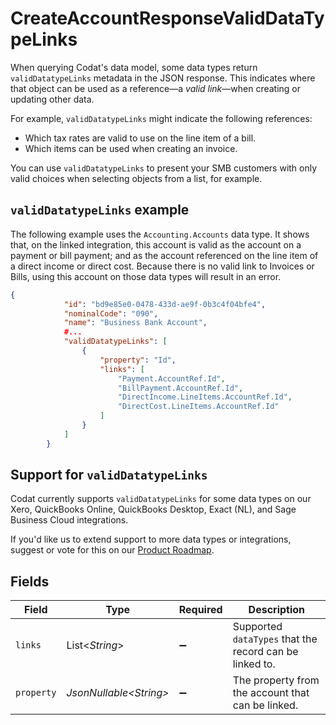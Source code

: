 # CreateAccountResponseValidDataTypeLinks

When querying Codat's data model, some data types return `validDatatypeLinks` metadata in the JSON response. This indicates where that object can be used as a reference—a _valid link_—when creating or updating other data.

For example, `validDatatypeLinks` might indicate the following references:

- Which tax rates are valid to use on the line item of a bill.
- Which items can be used when creating an invoice. 

You can use `validDatatypeLinks` to present your SMB customers with only valid choices when selecting objects from a list, for example.

## `validDatatypeLinks` example

The following example uses the `Accounting.Accounts` data type. It shows that, on the linked integration, this account is valid as the account on a payment or bill payment; and as the account referenced on the line item of a direct income or direct cost. Because there is no valid link to Invoices or Bills, using this account on those data types will result in an error.

```json validDatatypeLinks for an account
{
            "id": "bd9e85e0-0478-433d-ae9f-0b3c4f04bfe4",
            "nominalCode": "090",
            "name": "Business Bank Account",
            #...
            "validDatatypeLinks": [
                {
                    "property": "Id",
                    "links": [
                        "Payment.AccountRef.Id",
                        "BillPayment.AccountRef.Id",
                        "DirectIncome.LineItems.AccountRef.Id",
                        "DirectCost.LineItems.AccountRef.Id"
                    ]
                }
            ]
        }
```



## Support for `validDatatypeLinks`

Codat currently supports `validDatatypeLinks` for some data types on our Xero, QuickBooks Online, QuickBooks Desktop, Exact (NL), and Sage Business Cloud integrations. 

If you'd like us to extend support to more data types or integrations, suggest or vote for this on our <a href="https://portal.productboard.com/codat/5-product-roadmap">Product Roadmap</a>.


## Fields

| Field                                                   | Type                                                    | Required                                                | Description                                             |
| ------------------------------------------------------- | ------------------------------------------------------- | ------------------------------------------------------- | ------------------------------------------------------- |
| `links`                                                 | List\<*String*>                                         | :heavy_minus_sign:                                      | Supported `dataTypes` that the record can be linked to. |
| `property`                                              | *JsonNullable\<String>*                                 | :heavy_minus_sign:                                      | The property from the account that can be linked.       |
